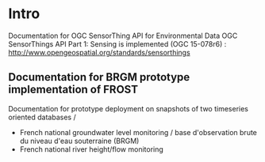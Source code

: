 # Intro
Documentation for  OGC SensorThing API for Environmental Data 
OGC SensorThings API Part 1: Sensing is implemented (OGC 15-078r6) : http://www.opengeospatial.org/standards/sensorthings

## Documentation for BRGM prototype implementation of FROST
Documentation for prototype deployment on snapshots of two timeseries oriented databases / 
- French national groundwater level monitoring / base d'observation brute du niveau d'eau souterraine (BRGM)
- French national river height/flow monitoring
